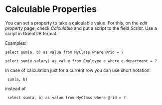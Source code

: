 # Calculable Properties

You can set a property to take a calculable value. For this, on the *edit property* page, check *Calculable* and put a script to the field *Script*. Use a script in OrientDB format. 

Examples:

`select sum(a, b) as value from MyClass where @rid = ?`

`select sum(e.salary) as value from Employee e where e.department = ? `

In case of calculation just for a current row you can use short notation:

` sum(a, b)`

  instead of

  ` select sum(a, b) as value from MyClass where @rid = ?`


